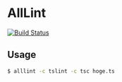 AllLint
=======

[![Build Status](https://travis-ci.org/pocke/alllint.svg?branch=master)](https://travis-ci.org/pocke/alllint)


Usage
------


```sh
$ alllint -c tslint -c tsc hoge.ts
```
